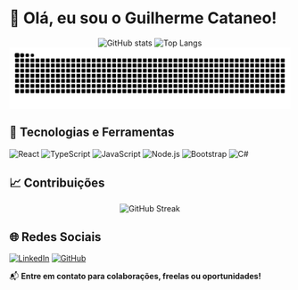 # 👋 Olá, eu sou o Guilherme Cataneo!
<div align="center">
  <img src="https://github-readme-stats.vercel.app/api?username=Guilherme2405&show_icons=true&theme=tokyonight" width="400" height="250" alt="GitHub stats"/>
  <img src="https://github-readme-stats.vercel.app/api/top-langs/?username=Guilherme2405&layout=compact&theme=tokyonight" width="305" height="250" alt="Top Langs"/>
  <br>
  <picture align="center">
  <source media="(prefers-color-scheme: dark)" srcset="https://raw.githubusercontent.com/guilherme2405/guilherme2405/output/github-contribution-grid-snake-dark.svg">
  <source media="(prefers-color-scheme: light)" srcset="https://raw.githubusercontent.com/guilherme2405/guilherme2405/output/github-contribution-grid-snake-dark.svg">
  <img align="center" alt="github contribution grid snake animation" src="https://raw.githubusercontent.com/guilherme2405/guilherme2405/output/github-contribution-grid-snake.svg">
</picture>
</div>


## 🚀 Tecnologias e Ferramentas
<p align="left">
  <img src="https://cdn.jsdelivr.net/gh/devicons/devicon/icons/react/react-original.svg" height="40" width="40" alt="React"/>
  <img src="https://cdn.jsdelivr.net/gh/devicons/devicon/icons/typescript/typescript-original.svg" height="40" width="40" alt="TypeScript"/>
  <img src="https://cdn.jsdelivr.net/gh/devicons/devicon/icons/javascript/javascript-original.svg" height="40" width="40" alt="JavaScript"/>
  <img src="https://cdn.jsdelivr.net/gh/devicons/devicon/icons/nodejs/nodejs-original.svg" height="40" width="40" alt="Node.js"/>
  
  <img src="https://cdn.jsdelivr.net/gh/devicons/devicon/icons/bootstrap/bootstrap-original.svg" height="40" width="40" alt="Bootstrap"/>
  <img src="https://cdn.jsdelivr.net/gh/devicons/devicon/icons/csharp/csharp-original.svg" height="40" width="40" alt="C#"/>
</p>

## 📈 Contribuições

<div align="center">
  <img src="https://github-readme-streak-stats.herokuapp.com/?user=Guilherme2405&theme=tokyonight&locale=pt_BR" width="820" height="250" alt="GitHub Streak"/>
</div>


## 🌐 Redes Sociais

[![LinkedIn](https://img.shields.io/badge/LinkedIn-0077B5?style=for-the-badge&logo=linkedin&logoColor=white)](https://www.linkedin.com/in/guilherme-ribeiro-cataneo-494219330/)  [![GitHub](https://img.shields.io/badge/GitHub-171515?style=for-the-badge&logo=github&logoColor=white)](https://github.com/Guilherme2405)


📬 **Entre em contato para colaborações, freelas ou oportunidades!**
